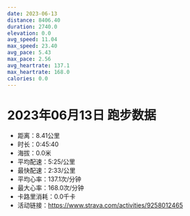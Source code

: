 ```yaml
---
date: 2023-06-13
distance: 8406.40
duration: 2740.0
elevation: 0.0
avg_speed: 11.04
max_speed: 23.40
avg_pace: 5.43
max_pace: 2.56
avg_heartrate: 137.1
max_heartrate: 168.0
calories: 0.0
---
```


# 2023年06月13日 跑步数据

- 距离：8.41公里
- 时长：0:45:40
- 海拔：0.0米
- 平均配速：5:25/公里
- 最快配速：2:33/公里
- 平均心率：137.1次/分钟
- 最大心率：168.0次/分钟
- 卡路里消耗：0.0千卡
- 活动链接：https://www.strava.com/activities/9258012465
